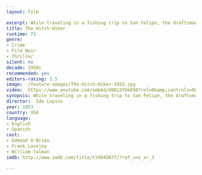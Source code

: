 ```yaml
---
layout: film

excerpt: While traveling in a fishing trip to San Felipe, the draftsman Gilbert Bowen and his friend, the garage owner Roy Collins give a ride to a stranger. Sooner they learn that the man is the psychopath serial-killer Emmett Myers, who has escaped from prison and wants to reach Santa Rosalia in Mexico. The sadistic criminal also tells them that he will kill them in the end of the line.
title: The Hitch-Hiker
runtime: 71
genre: 
- Crime
- Film Noir
- Thriller 
silent: no
decade: 1950s
recommended: yes
editors-rating: 3.5
image:  /feature-images/The-Hitch-Hiker-1953.jpg
video:  https://www.youtube.com/embed/d6Di5YbkE80?rel=0&amp;controls=0&amp;showinfo=0
synopsis: While traveling in a fishing trip to San Felipe, the draftsman Gilbert Bowen and his friend, the garage owner Roy Collins give a ride to a stranger. Sooner they learn that the man is the psychopath serial-killer Emmett Myers, who has escaped from prison and wants to reach Santa Rosalia in Mexico. The sadistic criminal also tells them that he will kill them in the end of the line.
director:  Ida Lupino
year: 1953
country: USA
language: 
- English
- Spanish
cast:
- Edmond O'Brien
- Frank Lovejoy
- William Talman
imdb: http://www.imdb.com/title/tt0045877/?ref_=nv_sr_3

--- 
```

